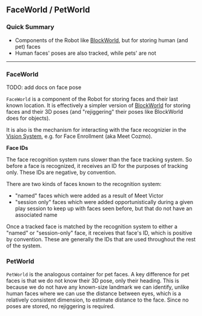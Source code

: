 ## FaceWorld / PetWorld

### Quick Summary

* Components of the Robot like [BlockWorld](blockWorld.md), but for storing human (and pet) faces
* Human faces' poses are also tracked, while pets' are not

---

### FaceWorld

TODO: add docs on face pose

`FaceWorld` is a component of the Robot for storing faces and their last known location. It is effectively a simpler version of [BlockWorld](blockWorld.md) for storing faces and their 3D poses (and "rejiggering" their poses like BlockWorld does for objects).

It is also is the mechanism for interacting with the face recognizier in the [Vision System](visionSystem.md), e.g. for Face Enrollment (aka Meet Cozmo).

**Face IDs**

The face recognition system runs slower than the face tracking system. So before a face is recognized, it receives an ID for the purposes of tracking only. These IDs are negative, by convention. 

There are two kinds of faces known to the recognition system: 

* "named" faces which were added as a result of Meet Victor
* "session only" faces which were added opportunistically during a given play session to keep up with faces seen before, but that do not have an associated name

Once a tracked face is matched by the recognition system to either a "named" or "session-only" face, it receives that face's ID, which is positive by convention. These are generally the IDs that are used throughout the rest of the system. 

### PetWorld

`PetWorld` is the analogous container for pet faces. A key difference for pet faces is that we do not know their 3D pose, only their heading. This is because we do not have any known-size landmark we can identify, unlike human faces where we can use the distance between eyes, which is a relatively consistent dimension, to estimate distance to the face. Since no poses are stored, no rejiggering is required.

